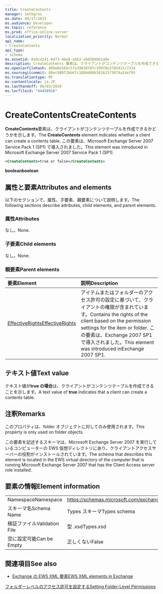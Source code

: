 ```yaml
---
title: CreateContents
manager: sethgros
ms.date: 09/17/2015
ms.audience: Developer
ms.topic: reference
ms.prod: office-online-server
localization_priority: Normal
api_name:
- CreateContents
api_type:
- schema
ms.assetid: 8a9cd241-0d73-4be8-a563-a945898d1a0e
description: CreateContents 要素は、クライアントがコンテンツテーブルを作成できるかどうかを示します。 この要素は、Microsoft Exchange Server 2007 Service Pack 1 (SP1) で導入されました。
ms.openlocfilehash: 409e0e566c5fa39830707c199f8e3783411c7334
ms.sourcegitcommit: 88ec988f2bb67c1866d06b361615f3674a24e795
ms.translationtype: MT
ms.contentlocale: ja-JP
ms.lasthandoff: 06/03/2020
ms.locfileid: "44458916"
---
```

# <a name="createcontents"></a><span data-ttu-id="17eef-104">CreateContents</span><span class="sxs-lookup"><span data-stu-id="17eef-104">CreateContents</span></span>

<span data-ttu-id="17eef-105">**CreateContents**要素は、クライアントがコンテンツテーブルを作成できるかどうかを示します。</span><span class="sxs-lookup"><span data-stu-id="17eef-105">The **CreateContents** element indicates whether a client can create a contents table.</span></span> <span data-ttu-id="17eef-106">この要素は、Microsoft Exchange Server 2007 Service Pack 1 (SP1) で導入されました。</span><span class="sxs-lookup"><span data-stu-id="17eef-106">This element was introduced in Microsoft Exchange Server 2007 Service Pack 1 (SP1).</span></span> 
  
```xml
<CreateContents>true or false</CreateContents>
```

 <span data-ttu-id="17eef-107">**boolean**</span><span class="sxs-lookup"><span data-stu-id="17eef-107">**boolean**</span></span>
## <a name="attributes-and-elements"></a><span data-ttu-id="17eef-108">属性と要素</span><span class="sxs-lookup"><span data-stu-id="17eef-108">Attributes and elements</span></span>

<span data-ttu-id="17eef-109">以下のセクションで、属性、子要素、親要素について説明します。</span><span class="sxs-lookup"><span data-stu-id="17eef-109">The following sections describe attributes, child elements, and parent elements.</span></span>
  
### <a name="attributes"></a><span data-ttu-id="17eef-110">属性</span><span class="sxs-lookup"><span data-stu-id="17eef-110">Attributes</span></span>

<span data-ttu-id="17eef-111">なし。</span><span class="sxs-lookup"><span data-stu-id="17eef-111">None.</span></span>
  
### <a name="child-elements"></a><span data-ttu-id="17eef-112">子要素</span><span class="sxs-lookup"><span data-stu-id="17eef-112">Child elements</span></span>

<span data-ttu-id="17eef-113">なし。</span><span class="sxs-lookup"><span data-stu-id="17eef-113">None.</span></span>
  
### <a name="parent-elements"></a><span data-ttu-id="17eef-114">親要素</span><span class="sxs-lookup"><span data-stu-id="17eef-114">Parent elements</span></span>

|<span data-ttu-id="17eef-115">**要素**</span><span class="sxs-lookup"><span data-stu-id="17eef-115">**Element**</span></span>|<span data-ttu-id="17eef-116">**説明**</span><span class="sxs-lookup"><span data-stu-id="17eef-116">**Description**</span></span>|
|:-----|:-----|
|[<span data-ttu-id="17eef-117">EffectiveRights</span><span class="sxs-lookup"><span data-stu-id="17eef-117">EffectiveRights</span></span>](effectiverights.md) <br/> |<span data-ttu-id="17eef-118">アイテムまたはフォルダーのアクセス許可の設定に基づいて、クライアントの権限が含まれています。</span><span class="sxs-lookup"><span data-stu-id="17eef-118">Contains the rights of the client based on the permission settings for the item or folder.</span></span> <span data-ttu-id="17eef-119">この要素は、Exchange 2007 SP1 で導入されました。</span><span class="sxs-lookup"><span data-stu-id="17eef-119">This element was introduced inExchange 2007 SP1.</span></span>  <br/> |
   
## <a name="text-value"></a><span data-ttu-id="17eef-120">テキスト値</span><span class="sxs-lookup"><span data-stu-id="17eef-120">Text value</span></span>

<span data-ttu-id="17eef-121">テキスト値が**true の場合**は、クライアントがコンテンツテーブルを作成できることを示します。</span><span class="sxs-lookup"><span data-stu-id="17eef-121">A text value of **true** indicates that a client can create a contents table.</span></span> 
  
## <a name="remarks"></a><span data-ttu-id="17eef-122">注釈</span><span class="sxs-lookup"><span data-stu-id="17eef-122">Remarks</span></span>

<span data-ttu-id="17eef-123">このプロパティは、folder オブジェクトに対してのみ使用されます。</span><span class="sxs-lookup"><span data-stu-id="17eef-123">This property is only used on folder objects.</span></span>
  
<span data-ttu-id="17eef-124">この要素を記述するスキーマは、Microsoft Exchange Server 2007 を実行しているコンピューターの EWS 仮想ディレクトリにあり、クライアントアクセスサーバーの役割がインストールされています。</span><span class="sxs-lookup"><span data-stu-id="17eef-124">The schema that describes this element is located in the EWS virtual directory of the computer that is running Microsoft Exchange Server 2007 that has the Client Access server role installed.</span></span>
  
## <a name="element-information"></a><span data-ttu-id="17eef-125">要素の情報</span><span class="sxs-lookup"><span data-stu-id="17eef-125">Element information</span></span>

|||
|:-----|:-----|
|<span data-ttu-id="17eef-126">Namespace</span><span class="sxs-lookup"><span data-stu-id="17eef-126">Namespace</span></span>  <br/> |https://schemas.microsoft.com/exchange/services/2006/types  <br/> |
|<span data-ttu-id="17eef-127">スキーマ名</span><span class="sxs-lookup"><span data-stu-id="17eef-127">Schema Name</span></span>  <br/> |<span data-ttu-id="17eef-128">Types スキーマ</span><span class="sxs-lookup"><span data-stu-id="17eef-128">Types schema</span></span>  <br/> |
|<span data-ttu-id="17eef-129">検証ファイル</span><span class="sxs-lookup"><span data-stu-id="17eef-129">Validation File</span></span>  <br/> |<span data-ttu-id="17eef-130">型 .xsd</span><span class="sxs-lookup"><span data-stu-id="17eef-130">Types.xsd</span></span>  <br/> |
|<span data-ttu-id="17eef-131">空に設定可能</span><span class="sxs-lookup"><span data-stu-id="17eef-131">Can be Empty</span></span>  <br/> |<span data-ttu-id="17eef-132">正しくない</span><span class="sxs-lookup"><span data-stu-id="17eef-132">False</span></span>  <br/> |
   
## <a name="see-also"></a><span data-ttu-id="17eef-133">関連項目</span><span class="sxs-lookup"><span data-stu-id="17eef-133">See also</span></span>



- [<span data-ttu-id="17eef-134">Exchange の EWS XML 要素</span><span class="sxs-lookup"><span data-stu-id="17eef-134">EWS XML elements in Exchange</span></span>](ews-xml-elements-in-exchange.md)


[<span data-ttu-id="17eef-135">フォルダーレベルのアクセス許可を設定する</span><span class="sxs-lookup"><span data-stu-id="17eef-135">Setting Folder-Level Permissions</span></span>](https://msdn.microsoft.com/library/c7530e86-5112-401c-b10a-9c054ae59f07%28Office.15%29.aspx)

